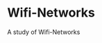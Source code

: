 # Wifi-Networks

A study of Wifi-Networks  
           
           
           
            
           
